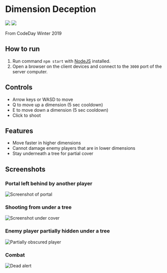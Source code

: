 # Dimension Deception

![](https://img.shields.io/github/contributors/Twangybeast/Dimension-Deception.svg) ![](https://img.shields.io/github/license/Twangybeast/Dimension-Deception.svg)

From CodeDay Winter 2019

## How to run
1. Run command `npm start` with [NodeJS](https://nodejs.org) installed.
2. Open a browser on the client devices and connect to the `3000` port of the server computer.

## Controls
- Arrow keys or WASD to move
- Q to move up a dimension (5 sec cooldown)
- E to move down a dimension (5 sec cooldown)
- Click to shoot

## Features
- Move faster in higher dimensions
- Cannot damage enemy players that are in lower dimensions
- Stay underneath a tree for partial cover

## Screenshots

### Portal left behind by another player
![Screenshot of portal](https://user-images.githubusercontent.com/14433542/54558040-eeeeab00-4979-11e9-9e31-03e4bf8d0ed2.png)

### Shooting from under a tree
![Screenshot under cover](https://user-images.githubusercontent.com/14433542/54557972-b64ed180-4979-11e9-979f-9713071416d5.png)

### Enemy player partially hidden under a tree
![Partially obscured player](https://user-images.githubusercontent.com/14433542/54558174-48ef7080-497a-11e9-9721-210dbc48f8d1.png)

### Combat
![Dead alert](https://user-images.githubusercontent.com/14433542/54558219-68869900-497a-11e9-8a66-f24f9e9bdfae.png)
